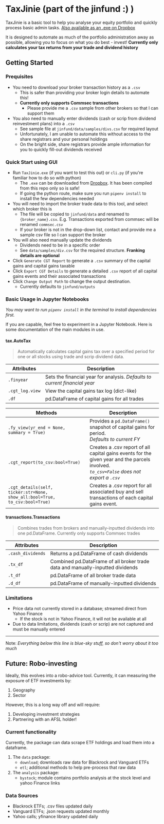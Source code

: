 # TaxJinie (part of the jinfund :) )

TaxJinie is a basic tool to help you analyse your equity portfolio and quickly process basic admin tasks. [Also available as an .exe on Dropbox](https://www.dropbox.com/sh/s5maw2wh1kczvcr/AACV7-41mPaV-gGfKP6BoaRDa?dl=0)

It is designed to automate as much of the portfolio administration away as possible, allowing you to focus on what you do best - invest!
**Currently only calculates your tax returns from your trade and dividend history**

## Getting Started

### Prequisites

- You need to download your broker transaction history as a `.csv`
  - This is safer than providing your broker login details to automate this!
  - **Currently only supports Commsec transactions**
    - Please provide me a `.csv` sample from other brokers so that I can support them
- You also need to manually enter dividends (cash or scrip from dividend reinvestment plans) into a `.csv`
  - See sample file at `jinfund/data/samples/divs.csv` for required layout
  - Unfortunately, I am unable to automate this without access to the share registrars and your personal holdings
  - On the bright side, share registrars provide ample information for you to quickly fill-out dividends received

### Quick Start using GUI

- Run `TaxJinie.exe` (if you want to test this out) or `cli.py` (if you're familiar how to do so with python)
  - The `.exe` can be downloaded from [Dropbox](https://www.dropbox.com/sh/s5maw2wh1kczvcr/AACV7-41mPaV-gGfKP6BoaRDa?dl=0). It has been compiled from this repo only so is safe!
  - If going the python route, make sure you run `pipenv install` to install the few dependencies needed
- You will need to import the broker trade data to this tool, and select which broker this is
  - The file will be copied to `jinfund/data` and renamed to `{broker_name}.csv`. E.g. Transactions exported from commsec will be renamed `commsec.csv`
  - If your broker is not in the drop-down list, contact and provide me a sample csv file so I can support the broker
- You will also need manually update the dividends
  - Dividends need to be in a specific order
  - See `data/samples/div.csv` for the required structure. **Franking details are optional**
- Click `Generate CGT Report` to generate a `.csv` summary of the capital gains and capital gains taxable
- Click `Export CGT Details` to generate a detailed `.csv` report of all capital gains events and their associated transactions
- Click `Change Output Path` to change the output destination.
  - Currently defaults to `jinfund/outputs`

### Basic Usage in Jupyter Notebooks

*You may want to run `pipenv install` in the terminal to install dependencies first.*

If you are capable, feel free to experiment in a Jupyter Notebook. Here is some documentation of the main modules in use.

#### tax.AutoTax

> Automatically calculates capital gains tax over a specified period for one or all stocks using trade and scrip dividend data.

| Attributes | Description |
| --- | --- |
| `.finyear` | Sets the financial year for analysis. *Defaults to current financial year* |
| `.cgt_log.view`| View the capital gains tax log (dict-like) |
| `.df` | pd.DataFrame of capital gains for all trades |

| Methods | Description |
| --- | --- |
| `.fy_view(yr_end = None, summary = True)` | Provides a `pd.DataFrame()` snapshot of capital gains for period. <br> *Defaults to current FY* |
| `.cgt_report(to_csv:bool=True)` | Creates a .csv report of all capital gains events for the given year and the parcels involved. <br>*`to_csv=False` does not export a `.csv`* |
| `.cgt_details(self, ticker:str=None,`<br>`show_all:bool=True, to_csv:bool=True)`| Creates a .csv report for all associated buy and sell transactions of each capital gains event.|

#### transactions.Transactions

> Combines trades from brokers and manually-inputted dividends into one pd.DataFrame. Currently only supports Commsec trades

| Attributes | Description |
| --- | --- |
| `.cash_dividends` | Returns a pd.DataFrame of cash dividends |
| `.tx_df` | Combined pd.DataFrame of all broker trade data and manually-inputted dividends |
| `.t_df` | pd.DataFrame of all broker trade data |
| `.d_df` | pd.DataFrame of manually-inputted dividends |

### Limitations

- Price data not currently stored in a database; streamed direct from Yahoo Finance
  - If the stock is not in Yahoo Finance, it will not be available at all
- Due to data limitations, dividends (cash or scrip) are not captured and must be manually entered

---

Note: *Everything below this line is blue-sky stuff, so don't worry about it too much*

## Future: Robo-investing

Ideally, this evolves into a robo-advice tool. Currently, it can measuring the exposure of ETF investments by:

1. Geography
2. Sector

However, this is a long way off and will require:

1. Developing investment strategies
2. Partnering with an AFSL holder!

### Current functionality

Currently, the package can data scrape ETF holdings and load them into a dataframe.

1. The `data` package:
    - `download`; downloads raw data for Blackrock and Vanguard ETFs
    - `etl`; additional methods to help pre-process that raw data
2. The `analysis` package:
    - `bystock`; module contains portfolio analysis at the stock level and yahoo Finance links

### Data Sources

- Blackrock ETFs; .csv files updated daily
- Vanguard ETFs; .json requests updated monthly
- Yahoo calls; yfinance library updated daily

